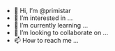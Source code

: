 - 👋 Hi, I’m @primistar
- 👀 I’m interested in ...
- 🌱 I’m currently learning ...
- 💞️ I’m looking to collaborate on ...
- 📫 How to reach me ...

<!---
primistar/primistar is a ✨ special ✨ repository because its `README.md` (this file) appears on your GitHub profile.
You can click the Preview link to take a look at your changes.
--->
